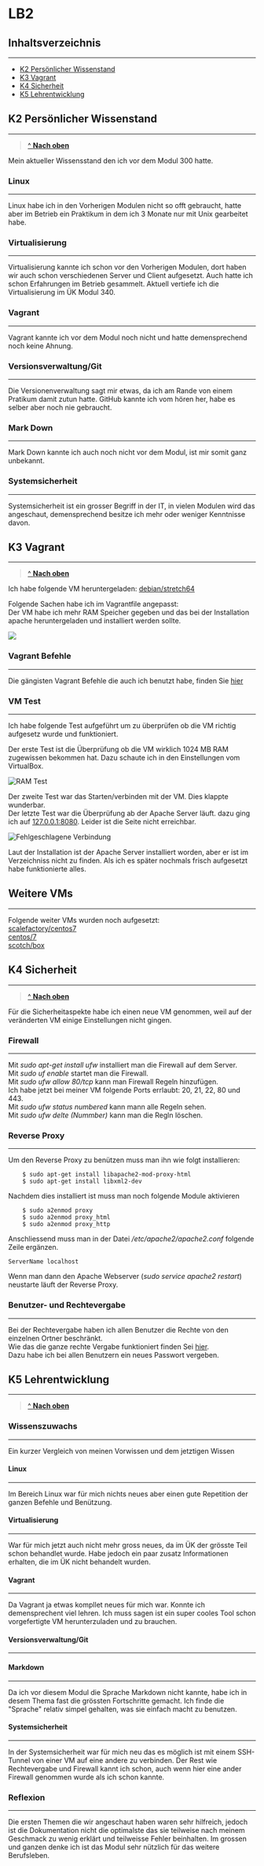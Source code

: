 # LB2




## Inhaltsverzeichnis
***

- [K2 Persönlicher Wissenstand](#K2-Persönlicher-Wissenstand)
- [K3 Vagrant](#K3-Vagrant)
- [K4 Sicherheit](#K4-Sicherheit)
- [K5 Lehrentwicklung](K5-Lehrentwicklung)


## K2 Persönlicher Wissenstand
***

> [^ **Nach oben**](#Inhaltsverzeichnis)

Mein aktueller Wissensstand den ich vor dem Modul 300 hatte.

### Linux
***

Linux habe ich in den Vorherigen Modulen nicht so offt gebraucht, hatte aber im Betrieb ein Praktikum in dem ich 3 Monate nur mit Unix gearbeitet habe.


### Virtualisierung
***

Virtualisierung kannte ich schon vor den Vorherigen Modulen, dort haben wir auch schon verschiedenen Server und Client aufgesetzt. Auch hatte ich schon Erfahrungen im Betrieb gesammelt. Aktuell vertiefe ich die Virtualisierung im ÜK Modul 340.

### Vagrant
***

Vagrant kannte ich vor dem Modul noch nicht und hatte demensprechend noch keine Ahnung.

### Versionsverwaltung/Git
***

Die Versionenverwaltung sagt mir etwas, da ich am Rande von einem Pratikum damit zutun hatte. GitHub kannte ich vom hören her, habe es selber aber noch nie gebraucht.

### Mark Down
***
Mark Down kannte ich auch noch nicht vor dem Modul, ist mir somit ganz unbekannt.


### Systemsicherheit 
***

Systemsicherheit ist ein grosser Begriff in der IT, in vielen Modulen wird das angeschaut, demensprechend besitze ich mehr oder weniger Kenntnisse davon.


## K3 Vagrant
***

> [^ **Nach oben**](#Inhaltsverzeichnis)

Ich habe folgende VM heruntergeladen: [debian/stretch64](https://app.vagrantup.com/debian/boxes/stretch64)  

Folgende Sachen habe ich im Vagrantfile angepasst:   
Der VM habe ich mehr RAM Speicher gegeben und das bei der Installation apache heruntergeladen und installiert werden sollte.


![](../images/Konfiguration.jpg)


### Vagrant Befehle
***

Die gängisten Vagrant Befehle die auch ich benutzt habe, finden Sie [hier](../Tipps/README.md)

### VM Test
***

Ich habe folgende Test aufgeführt um zu überprüfen ob die VM richtig aufgesetz wurde und funktioniert. 

Der erste Test ist die Überprüfung ob die VM wirklich  1024 MB RAM zugewissen bekommen hat. Dazu schaute ich in den Einstellungen vom VirtualBox.


![](../images/RAM_Test.jpg "RAM Test")


Der zweite Test war das Starten/verbinden mit der VM. Dies klappte wunderbar.   
Der letzte Test war die Überprüfung ab der Apache Server läuft. dazu ging ich auf [127.0.0.1:8080](127.0.0.1:8080). Leider ist die Seite nicht erreichbar.

![](../images/Verbindung.jpg "Fehlgeschlagene Verbindung")

Laut der Installation ist der Apache Server installiert worden, aber er ist im Verzeichniss nicht zu finden.
Als ich es später nochmals frisch aufgesetzt habe funktionierte alles.

## Weitere VMs
***
Folgende weiter VMs wurden noch aufgesetzt:   
[scalefactory/centos7](https://app.vagrantup.com/scalefactory/boxes/centos7)   
[centos/7](https://app.vagrantup.com/centos/boxes/7)   
[scotch/box](https://app.vagrantup.com/scotch/boxes/box)

## K4 Sicherheit
***

> [^ **Nach oben**](#Inhaltsverzeichnis)

Für die Sicherheitaspekte habe ich einen neue VM genommen, weil auf der veränderten VM einige Einstellungen nicht gingen.

### Firewall
***

Mit _sudo apt-get install ufw_ installiert man die Firewall auf dem Server.   
Mit _sudo uf enable_ startet man die Firewall.   
Mit _sudo ufw allow 80/tcp_ kann man Firewall Regeln hinzufügen.   
Ich habe jetzt bei meiner VM folgende Ports errlaubt: 20, 21, 22, 80 und 443.   
Mit _sudo ufw status numbered_ kann mann alle Regeln sehen.   
Mit _sudo ufw delte (Nummber)_ kann man die Regln löschen.

### Reverse Proxy
***

Um den Reverse Proxy zu benützen muss man ihn wie folgt installieren:   
```
    $ sudo apt-get install libapache2-mod-proxy-html
    $ sudo apt-get install libxml2-dev
```
Nachdem dies installiert ist muss man noch folgende Module aktivieren
```
    $ sudo a2enmod proxy
    $ sudo a2enmod proxy_html
    $ sudo a2enmod proxy_http
```
Anschliessend muss man in der Datei _/etc/apache2/apache2.conf_ folgende Zeile ergänzen.
```
ServerName localhost 
```

Wenn man dann den Apache Webserver (_sudo service apache2 restart_) neustarte läuft der Reverse Proxy.

### Benutzer- und Rechtevergabe
***

Bei der Rechtevergabe haben ich allen Benutzer die Rechte von den einzelnen Ortner beschränkt.   
Wie das die ganze rechte Vergabe funktioniert finden Sei [hier]().   
Dazu habe ich bei allen Benutzern ein neues Passwort vergeben.


## K5 Lehrentwicklung
***

> [^ **Nach oben**](#Inhaltsverzeichnis)

### Wissenszuwachs
***
Ein kurzer Vergleich von meinen Vorwissen und dem jetztigen Wissen

#### Linux
***

Im Bereich Linux war für mich nichts neues aber einen gute Repetition der ganzen Befehle und Benützung.

#### Virtualisierung
***

War für mich jetzt auch nicht mehr gross neues, da im ÜK der grösste Teil schon behandlet wurde. Habe jedoch ein paar zusatz Informationen erhalten, die im ÜK nicht behandelt wurden.

#### Vagrant
***

Da Vagrant ja etwas kompllet neues für mich war. Konnte ich demensprechent viel lehren. Ich muss sagen ist ein super cooles Tool schon vorgefertigte VM herunterzuladen und zu brauchen.

#### Versionsverwaltung/Git
****

#### Markdown
****

Da ich vor diesem Modul die Sprache Markdown nicht kannte, habe ich in desem Thema fast die grössten Fortschritte gemacht. Ich finde die "Sprache" relativ simpel gehalten, was sie einfach macht zu benutzen.

#### Systemsicherheit
****

In der Systemsicherheit war für mich neu das es möglich ist mit einem SSH-Tunnel von einer VM auf eine andere zu verbinden. Der Rest wie Rechtevergabe und Firewall kannt ich schon, auch wenn hier eine ander Firewall genommen wurde als ich schon kannte. 

### Reflexion
***
Die ersten Themen die wir angeschaut haben waren sehr hilfreich, jedoch ist die Dokumentation nicht die optimalste das sie teilweise nach meinem Geschmack zu wenig erklärt und teilweisse Fehler beinhalten. Im grossen und ganzen denke ich ist das Modul sehr nützlich für das weitere Berufsleben.
